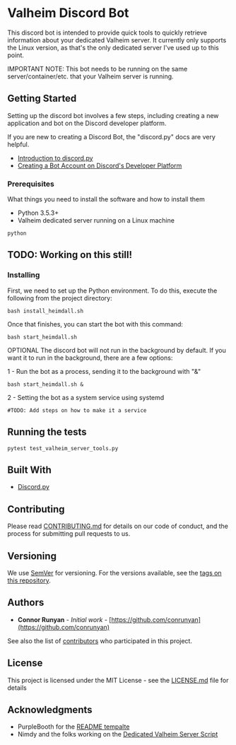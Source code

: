 # Valheim Discord Bot

This discord bot is intended to provide quick tools to quickly retrieve information about your dedicated Valheim server. It currently only supports the Linux version, as that's the only dedicated server I've used up to this point. 

IMPORTANT NOTE: This bot needs to be running on the same server/container/etc. that your Valheim server is running.

## Getting Started

Setting up the discord bot involves a few steps, including creating a new application and bot on the Discord developer platform.

If you are new to creating a Discord Bot, the "discord.py" docs are very helpful.
* [Introduction to discord.py](https://discordpy.readthedocs.io/en/latest/intro.html)
* [Creating a Bot Account on Discord's Developer Platform](https://discordpy.readthedocs.io/en/latest/discord.html)

### Prerequisites

What things you need to install the software and how to install them

* Python 3.5.3+
* Valheim dedicated server running on a Linux machine
```
python
```
## TODO: Working on this still!

### Installing

First, we need to set up the Python environment. To do this, execute the following from the project directory:

```
bash install_heimdall.sh
```

Once that finishes, you can start the bot with this command:

```
bash start_heimdall.sh

```
OPTIONAL
The discord bot will not run in the background by default. If you want it to run in the background, there are a few options:

1 - Run the bot as a process, sending it to the background with "&"
```
bash start_heimdall.sh &
```
2 - Setting the bot as a system service using systemd
```
#TODO: Add steps on how to make it a service
```

## Running the tests

```
pytest test_valheim_server_tools.py
```

## Built With

* [Discord.py](https://discordpy.readthedocs.io/en/latest/)

## Contributing

Please read [CONTRIBUTING.md](https://gist.github.com/PurpleBooth/b24679402957c63ec426) for details on our code of conduct, and the process for submitting pull requests to us.

## Versioning

We use [SemVer](http://semver.org/) for versioning. For the versions available, see the [tags on this repository](https://github.com/conrunyan/valheim-discord-bot/tags). 

## Authors

* **Connor Runyan** - *Initial work* - [https://github.com/conrunyan](https://github.com/conrunyan)

See also the list of [contributors](https://github.com/conrunyan/valheim-discord-bot/graphs/contributors) who participated in this project.

## License

This project is licensed under the MIT License - see the [LICENSE.md](LICENSE.md) file for details

## Acknowledgments

* PurpleBooth for the [README tempalte](https://gist.github.com/PurpleBooth/109311bb0361f32d87a2)
* Nimdy and the folks working on the [Dedicated Valheim Server Script](https://github.com/Nimdy/Dedicated_Valheim_Server_Script)
